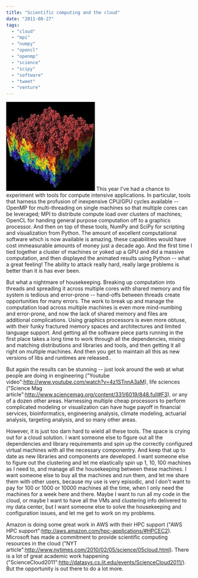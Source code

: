 ```yaml
---
title: "Scientific computing and the cloud"
date: "2011-08-27"
tags: 
  - "cloud"
  - "mpi"
  - "numpy"
  - "opencl"
  - "openmp"
  - "science"
  - "scipy"
  - "software"
  - "tweet"
  - "venture"
---
```


[![20110827-091100.jpg](images/20110827-091100.jpg)](http://theludwigs.com/wp-content/uploads/2011/08/20110827-091100.jpg) This year I've had a chance to experiment with tools for compute intensive applications. In particular, tools that harness the profusion of inexpensive CPU/GPU cycles available -- OpenMP for multi-threading on single machines so that multiple cores can be leveraged; MPI to distribute compute load over clusters of machines; OpenCL for handing general purpose computation off to a graphics processor. And then on top of these tools, NumPy and SciPy for scripting and visualization from Python. The amount of excellent computational software which is now available is amazing, these capabilities would have cost immeasurable amounts of money just a decade ago. And the first time I tied together a cluster of machines or yoked up a GPU and did a massive computation, and then displayed the animated results using Python -- what a great feeling! The ability to attack really hard, really large problems is better than it is has ever been.

But what a nightmare of housekeeping. Breaking up computation into threads and spreading it across multiple cores with shared memory and file system is tedious and error-prone -- hand-offs between threads create opportunities for many errors. The work to break up and manage the computation load across multiple machines is even more mind-numbing and error-prone, and now the lack of shared memory and files are additional complications. Using graphics processors is even more obtuse, with their funky fractured memory spaces and architectures and limited language support. And getting all the software piece parts running in the first place takes a long time to work through all the dependencies, mixing and matching distributions and libraries and tools, and then getting it all right on multiple machines. And then you get to maintain all this as new versions of libs and runtimes are released..

But again the results can be stunning -- just look around the web at what people are doing in engineering ("Youtube video":http://www.youtube.com/watch?v=4z1STnnA3aM), life sciences ("Science Mag article":http://www.sciencemag.org/content/331/6019/848.full#F3), or any of a dozen other areas. Harnessing multiple cheap processors to perform complicated modeling or visualization can have huge payoff in financial services, bioinformatics, engineering analysis, climate modeling, actuarial analysis, targeting analysis, and so many other areas.

However, it is just too darn hard to wield all these tools. The space is crying out for a cloud solution. I want someone else to figure out all the dependencies and library requirements and spin up the correctly configured virtual machines with all the necessary componentry. And keep that up to date as new libraries and components are developed. I want someone else to figure out the clustering and let me elastically spin up 1, 10, 100 machines as I need to, and manage all the housekeeping between these machines. I want someone else to buy all the machines and run them, and let me share them with other users, because my use is very episodic, and I don't want to pay for 100 or 1000 or 10000 machines all the time, when I only need the machines for a week here and there. Maybe I want to run all my code in the cloud, or maybe I want to have all the VMs and clustering info delivered to my data center, but I want someone else to solve the housekeeping and configuration issues, and let me get to work on my problems.

Amazon is doing some great work in AWS with their HPC support ("AWS HPC support":http://aws.amazon.com/hpc-applications/#HPCEC2). Microsoft has made a commitment to provide scientific computing resources in the cloud ("NYT article":http://www.nytimes.com/2010/02/05/science/05cloud.html). There is a lot of great academic work happening ("ScienceCloud2011":http://datasys.cs.iit.edu/events/ScienceCloud2011/). But the opportunity is out there to do a lot more.
